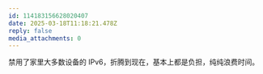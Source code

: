 ```yaml
---
id: 114183156628020407
date: 2025-03-18T11:18:21.478Z
reply: false
media_attachments: 0
---
```


禁用了家里大多数设备的 IPv6，折腾到现在，基本上都是负担，纯纯浪费时间。

